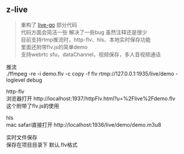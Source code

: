 z-live
---
> 重构了 [live-go](https://github.com/gwuhaolin/livego) 部分代码  
> 代码方面会简洁一些 解决了一些bug 虽然注释还是很少  
> 目前支持rtmp推流时，http-flv、hls、本地实时保存功能  
> 里面还附带flv.js的简单demo  
> 支持webrtc sfu，dataChannel，视频保存，多人音视频通话  
> 
  
推流  
./ffmpeg -re -i demo.flv -c copy -f flv rtmp://127.0.0.1:1935/live/demo -loglevel debug  
  
  
http-flv  
浏览器打开 http://localhost:1937/httpFlv.html?u=%2Flive%2Fdemo.flv  
这个附带了flv.js的使用  

hls  
mac safari直接打开 http://localhost:1936/live/demo/demo.m3u8  

实时文件保存  
保存在项目目录下 默认.flv格式